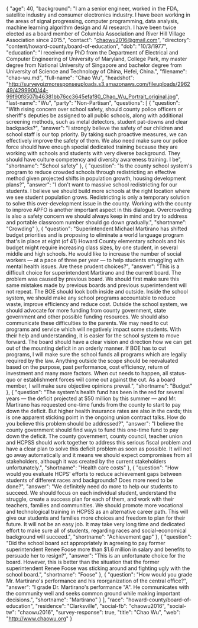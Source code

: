 {
  "age": 40,
  "background": "I am a senior engineer, worked in the FDA, satellite industry and consumer electronics industry. I have been working in the areas of signal progressing, computer programming, data analysis, machine learning algorithm design and AI research. I have been twice elected as a board member of Columbia Association and River Hill Village Association since 2015.",
  "contact": "chaowu2016@gmail.com",
  "directory": "content/howard-county/board-of-education",
  "dob": "10/3/1977",
  "education": "I received my PhD from the Department of Electrical and Computer Engineering of University of Maryland, College Park, my master degree from National University of Singapore and bachelor degree from University of Science and Technology of China, Hefei, China.",
  "filename": "chao-wu.md",
  "full-name": "Chao Wu",
  "headshot": "http://surveygizmoresponseuploads.s3.amazonaws.com/fileuploads/296249/4299900/44-99f90f8507b46381bb76cc3645efaf80_Chao_Wu_Portrait_original.jpg",
  "last-name": "Wu",
  "party": "Non-Partisan",
  "questions": [
    {
      "question": "With rising concern over school safety, should county police officers or sheriff's deputies be assigned to all public schools, along with additional screening methods, such as metal detectors, student pat-downs and clear backpacks?",
      "answer": "I strongly believe the safety of our children and school staff is our top priority. By taking such proactive measures, we can effectively improve the safety of them. We also need make sure our police force should have enough special dedicated training because they are working with schools and students with very diverse background. They should have culture competency and diversity awareness training. I be",
      "shortname": "School safety"
    },
    {
      "question": "Is the county school system's program to reduce crowded schools through redistricting an effective method given projected shifts in population growth, housing development plans?",
      "answer": "I don't want to massive school redistricting for our students. I believe we should build more schools at the right location where we see student population grows. Redistricting is only a temporary solution to solve this over-development issue in the county. Working with the county to improve APFO is another important aspect in this dialogue. Overcrowding is also a safety concern we should always keep in mind and try to address and portable classroom number should go down gradually.",
      "shortname": "Crowding"
    },
    {
      "question": "Superintendent Michael Martirano has shifted budget priorities and is proposing to eliminate a world language program that's in place at eight (of 41) Howard County elementary schools and his budget might require increasing class sizes, by one student, in several middle and high schools. He would like to increase the number of social workers — at a pace of three per year — to help students struggling with mental health issues. Are these prudent choices?",
      "answer": "This is a difficult choice for superintendent Martirano and the current board. The problem was caused by previous board. We should first make sure this same mistakes made by previous boards and previous superintendent will not repeat. The BOE should look both inside and outside. Inside the school system, we should make any school programs accountable to reduce waste, improve efficiency and reduce cost. Outside the school system, we should advocate for more funding from county government, state government and other possible funding resources. We should also communicate these difficulties to the parents. We may need to cut programs and service which will negatively impact some students. With their help and understanding, it is easier for the school system to move forward. The board should have a clear vision and direction how we can get out of the mounting deficit in an orderly manner. If BOE has to cut programs, I will make sure the school funds all programs which are legally required by the law. Anything outside the scope should be reevaluated based on the purpose, past performance, cost efficiency, return of investment and many more factors. When cut needs to happen, all status-quo or establishment forces will come out against the cut. As a board member, I will make sure objective opinions prevail.",
      "shortname": "Budget"
    },
    {
      "question": "The system's health fund has been in the red for several years — the deficit projected at $50 million by this summer — and Mr. Martirano has requested one-time funds from the county to start to pay down the deficit. But higher health insurance rates are also in the cards; this is one apparent sticking point in the ongoing union contract talks. How do you believe this problem should be addressed?",
      "answer": "I believe the county government should find ways to fund this one-time fund to pay down the deficit. The county government, county council, teacher union and HCPSS should work together to address this serious fiscal problem and have a clear plan to solve this deficit problem as soon as possible. It will not go away automatically and it means we should expect compromises from all stakeholders, although it was created by the current stakeholders unfortunately.",
      "shortname": "Health care costs"
    },
    {
      "question": "How would you evaluate HCPS' efforts to reduce achievement gaps between students of different races and backgrounds? Does more need to be done?",
      "answer": "We definitely need do more to help our students to succeed. We should focus on each individual student, understand the struggle, create a success plan for each of them, and work with their teachers, families and communities. We should promote more vocational and technological training in HCPSS as an alternative career path. This will give our students and families more choices and freedom to plan for their future. It will not be an easy job. It may take very long time and dedicated effort to make sure all of students, regarding races and social-economical background will succeed.",
      "shortname": "Achievement gap"
    },
    {
      "question": "Did the school board act appropriately in agreeing to pay former superintendent Renee Foose more than $1.6 million in salary and benefits to persuade her to resign?",
      "answer": "This is an unfortunate choice for the board. However, this is better than the situation that the former superintendent Renee Foose was sticking around and fighting ugly with the school board.",
      "shortname": "Foose"
    },
    {
      "question": "How would you grade Mr. Martirano's performance and his reorganization of the central office?",
      "answer": "I grade Dr. Martirano's performance \"A\". He communicates with the community well and seeks common ground while making important decisions.",
      "shortname": "Martirano"
    }
  ],
  "race": "howard-county/board-of-education",
  "residence": "Clarksville",
  "social-fb": "chaowu2016",
  "social-tw": "chaowu2016",
  "survey-response": true,
  "title": "Chao Wu",
  "web": "http://www.chaowu.org"
}
